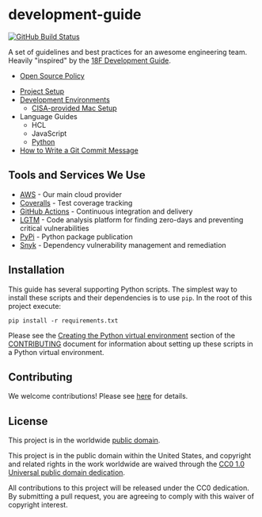 # development-guide #

[![GitHub Build Status](https://github.com/cisagov/development-guide/workflows/build/badge.svg)](https://github.com/cisagov/development-guide/actions)

A set of guidelines and best practices for an awesome engineering team.
Heavily "inspired" by the
[18F Development Guide](https://github.com/18f/development-guide).

* [Open Source Policy](/open-source-policy)
<!-- * [Development Ethos](/ethos)-->
* [Project Setup](/project_setup)
* [Development Environments](/dev_envs)
  * [CISA-provided Mac Setup](/dev_envs/mac-env-setup.md)
* Language Guides
  * HCL
  * JavaScript
  * [Python](/languages/python)
* [How to Write a Git Commit Message](https://chris.beams.io/posts/git-commit/#seven-rules)

## Tools and Services We Use ##

* [AWS](https://aws.amazon.com) - Our main cloud provider
* [Coveralls](https://coveralls.io/github/cisagov) - Test coverage tracking
* [GitHub Actions](https://github.com/features/actions) -
  Continuous integration and delivery
* [LGTM](https://lgtm.com/search?q=cisagov) - Code analysis platform for
  finding zero-days and preventing critical vulnerabilities
* [PyPi](https://pypi.org/search/?q=cisagov) - Python package publication
* [Snyk](https://app.snyk.io/org/cisagov) - Dependency vulnerability management
  and remediation

## Installation ##

This guide has several supporting Python scripts.  The simplest way to install
these scripts and their dependencies is to use `pip`.  In the root of this
project execute:

`pip install -r requirements.txt`

Please see the [Creating the Python virtual environment](CONTRIBUTING.md#creating-the-python-virtual-environment)
section of the [CONTRIBUTING](CONTRIBUTING.md) document for information about
setting up these scripts in a Python virtual environment.

## Contributing ##

We welcome contributions!  Please see [here](CONTRIBUTING.md) for details.

## License ##

This project is in the worldwide [public domain](LICENSE).

This project is in the public domain within the United States, and copyright
and related rights in the work worldwide are waived through the
[CC0 1.0 Universal public domain dedication](https://creativecommons.org/publicdomain/zero/1.0/).

All contributions to this project will be released under the CC0 dedication.
By submitting a pull request, you are agreeing to comply with this waiver of
copyright interest.
